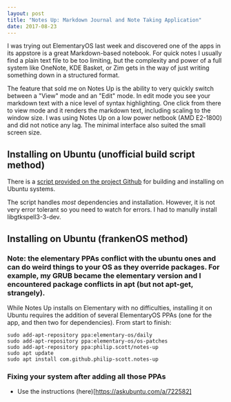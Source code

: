 ```yaml
---
layout: post
title: "Notes Up: Markdown Journal and Note Taking Application"
date: 2017-08-23
---
```


I was trying out ElementaryOS last week and discovered one of the apps in its appstore is a great Markdown-based notebook. For quick notes I usually find a plain text file to be too limiting, but the complexity and power of a full system like OneNote, KDE Basket, or Zim gets in the way of just writing something down in a structured format.

The feature that sold me on Notes Up is the ability to very quickly switch between a "View" mode and an "Edit" mode. In edit mode you see your markdown text with a nice level of syntax highlighting. One click from there to view mode and it renders the markdown text, including scaling to the window size. I was using Notes Up on a low power netbook (AMD E2-1800) and did not notice any lag. The minimal interface also suited the small screen size.

## Installing on Ubuntu (unofficial build script method)

There is a [script provided on the project Github](https://github.com/Philip-Scott/Notes-up/wiki/Build-and-Install-on-Ubuntu-16.04,-16.10,-17.04,-17.10) for building and installing on Ubuntu systems.

The script handles _most_ dependencies and installation. However, it is not very error tolerant so you need to watch for errors. I had to manully install libgtkspell3-3-dev.




## Installing on Ubuntu (frankenOS method)

### Note: the elementary PPAs conflict with the ubuntu ones and can do weird things to your OS as they override packages. For example, my GRUB became the elementary version and I encountered package conflicts in apt (but not apt-get, strangely).

While Notes Up installs on Elementary with no difficulties, installing it on Ubuntu requires the addition of several ElementaryOS PPAs (one for the app, and then two for dependencies). From start to finish:

    sudo add-apt-repository ppa:elementary-os/daily
    sudo add-apt-repository ppa:elementary-os/os-patches
    sudo add-apt-repository ppa:philip.scott/notes-up
    sudo apt update
    sudo apt install com.github.philip-scott.notes-up

### Fixing your system after adding all those PPAs
- Use the instructions (here)[https://askubuntu.com/a/722582]

